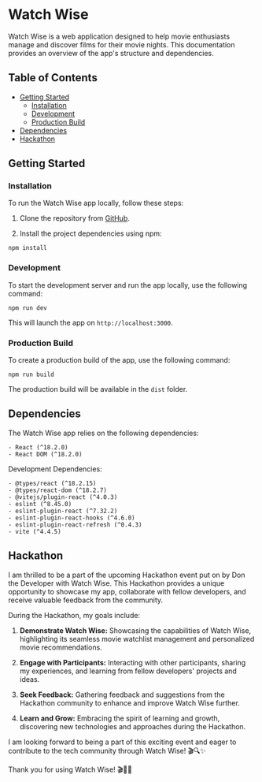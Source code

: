 # Watch Wise

Watch Wise is a web application designed to help movie enthusiasts manage and discover films for their movie nights. This documentation provides an overview of the app's structure and dependencies.

## Table of Contents

- [Getting Started](#getting-started)
  - [Installation](#installation)
  - [Development](#development)
  - [Production Build](#production-build)
- [Dependencies](#dependencies)
- [Hackathon](#hackathon)

## Getting Started

### Installation

To run the Watch Wise app locally, follow these steps:

1. Clone the repository from [GitHub](https://github.com/zfranczak/watchWise).

2. Install the project dependencies using npm:

```
npm install
```

### Development

To start the development server and run the app locally, use the following command:

```
npm run dev
```

This will launch the app on `http://localhost:3000`.

### Production Build

To create a production build of the app, use the following command:

```
npm run build
```

The production build will be available in the `dist` folder.

## Dependencies

The Watch Wise app relies on the following dependencies:

```
- React (^18.2.0)
- React DOM (^18.2.0)
```

Development Dependencies:

```
- @types/react (^18.2.15)
- @types/react-dom (^18.2.7)
- @vitejs/plugin-react (^4.0.3)
- eslint (^8.45.0)
- eslint-plugin-react (^7.32.2)
- eslint-plugin-react-hooks (^4.6.0)
- eslint-plugin-react-refresh (^0.4.3)
- vite (^4.4.5)
```

## Hackathon

I am thrilled to be a part of the upcoming Hackathon event put on by Don the Developer with Watch Wise. This Hackathon provides a unique opportunity to showcase my app, collaborate with fellow developers, and receive valuable feedback from the community.

During the Hackathon, my goals include:

1. **Demonstrate Watch Wise:** Showcasing the capabilities of Watch Wise, highlighting its seamless movie watchlist management and personalized movie recommendations.

2. **Engage with Participants:** Interacting with other participants, sharing my experiences, and learning from fellow developers' projects and ideas.

3. **Seek Feedback:** Gathering feedback and suggestions from the Hackathon community to enhance and improve Watch Wise further.

4. **Learn and Grow:** Embracing the spirit of learning and growth, discovering new technologies and approaches during the Hackathon.

I am looking forward to being a part of this exciting event and eager to contribute to the tech community through Watch Wise! 🎬🔍✨

Thank you for using Watch Wise! 🎬🌟🍿
